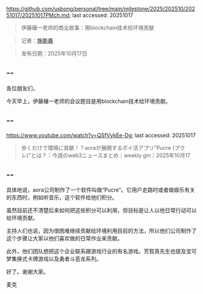 https://github.com/usbong/personal/tree/main/milestone/2025/202510/20251017/20251017PMch.md; last accessed: 20251017

> 伊藤穰一老师的商业故事：用blockchain技术给环境贡献

> 记者：[施能崙](https://www.linkedin.com/in/michaelsyson/)

> 发布日期：2025年10月17日

## --

各位朋友们，

今天早上，伊藤穰一老师的会议题目是用blockchain技术给环境贡献。

## --

https://www.youtube.com/watch?v=QSfVykEe-Dg; last accessed: 20251017
  
> 歩くだけで環境に貢献！？aoraが展開するポイ活アプリ"Pucre (プクレ)"とは？｜今週のweb3ニュースまとめ｜weekly gm｜2025年10月17

## --

具体地说，aora公司制作了一个软件叫做“Pucre”。它用户走路时或者做娱乐有关的东西时，例如听音乐，这个软件给他们积分。

虽然目前还不清楚后来如何把这些积分可以利用，但目标是让人以他日常行动可以给环境贡献。

主持人们也说，因为很困难继续贡献给环境利用目前的方法，所以他们公司制作了这个步骤让大家以他们喜欢做的日常作业来贡献。

此外，他们团队想把这个企业联系跟游戏行业的有名游戏。芳賀真先生也提及宝可梦集换式卡牌游戏以及勇者斗恶龙系列。

好了。谢谢大家。

麦克